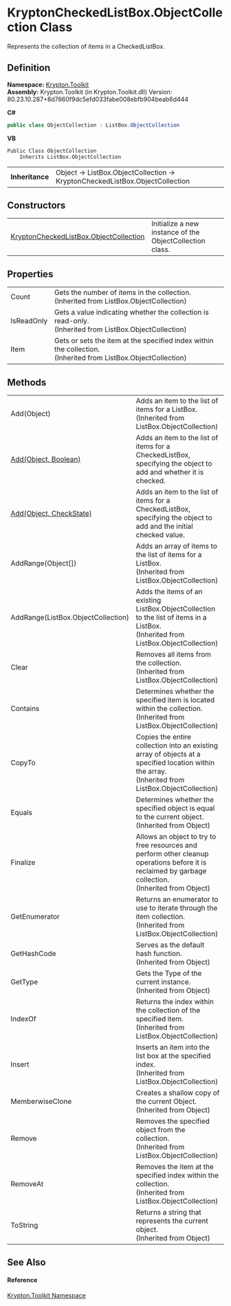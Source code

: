 # KryptonCheckedListBox.ObjectCollection Class


Represents the collection of items in a CheckedListBox.



## Definition
**Namespace:** <a href="79d2eac2-21f4-54ff-7552-b20c33c30600.md">Krypton.Toolkit</a>  
**Assembly:** Krypton.Toolkit (in Krypton.Toolkit.dll) Version: 80.23.10.287+8d7660f9dc5efd033fabe008ebfb904beab6d444

**C#**
``` C#
public class ObjectCollection : ListBox.ObjectCollection
```
**VB**
``` VB
Public Class ObjectCollection
	Inherits ListBox.ObjectCollection
```

<table><tr><td><strong>Inheritance</strong></td><td>Object  →  ListBox.ObjectCollection  →  KryptonCheckedListBox.ObjectCollection</td></tr>
</table>



## Constructors
<table>
<tr>
<td><a href="376d3ace-c68b-5abd-a668-b94ac9a8b71f.md">KryptonCheckedListBox.ObjectCollection</a></td>
<td>Initialize a new instance of the ObjectCollection class.</td></tr>
</table>

## Properties
<table>
<tr>
<td>Count</td>
<td>Gets the number of items in the collection.<br />(Inherited from ListBox.ObjectCollection)</td></tr>
<tr>
<td>IsReadOnly</td>
<td>Gets a value indicating whether the collection is read-only.<br />(Inherited from ListBox.ObjectCollection)</td></tr>
<tr>
<td>Item</td>
<td>Gets or sets the item at the specified index within the collection.<br />(Inherited from ListBox.ObjectCollection)</td></tr>
</table>

## Methods
<table>
<tr>
<td>Add(Object)</td>
<td>Adds an item to the list of items for a ListBox.<br />(Inherited from ListBox.ObjectCollection)</td></tr>
<tr>
<td><a href="6bbc2772-460f-48ac-eaa7-6820ab04356a.md">Add(Object, Boolean)</a></td>
<td>Adds an item to the list of items for a CheckedListBox, specifying the object to add and whether it is checked.</td></tr>
<tr>
<td><a href="958eb85f-6543-ae2a-1627-2b68af5d598e.md">Add(Object, CheckState)</a></td>
<td>Adds an item to the list of items for a CheckedListBox, specifying the object to add and the initial checked value.</td></tr>
<tr>
<td>AddRange(Object[])</td>
<td>Adds an array of items to the list of items for a ListBox.<br />(Inherited from ListBox.ObjectCollection)</td></tr>
<tr>
<td>AddRange(ListBox.ObjectCollection)</td>
<td>Adds the items of an existing ListBox.ObjectCollection to the list of items in a ListBox.<br />(Inherited from ListBox.ObjectCollection)</td></tr>
<tr>
<td>Clear</td>
<td>Removes all items from the collection.<br />(Inherited from ListBox.ObjectCollection)</td></tr>
<tr>
<td>Contains</td>
<td>Determines whether the specified item is located within the collection.<br />(Inherited from ListBox.ObjectCollection)</td></tr>
<tr>
<td>CopyTo</td>
<td>Copies the entire collection into an existing array of objects at a specified location within the array.<br />(Inherited from ListBox.ObjectCollection)</td></tr>
<tr>
<td>Equals</td>
<td>Determines whether the specified object is equal to the current object.<br />(Inherited from Object)</td></tr>
<tr>
<td>Finalize</td>
<td>Allows an object to try to free resources and perform other cleanup operations before it is reclaimed by garbage collection.<br />(Inherited from Object)</td></tr>
<tr>
<td>GetEnumerator</td>
<td>Returns an enumerator to use to iterate through the item collection.<br />(Inherited from ListBox.ObjectCollection)</td></tr>
<tr>
<td>GetHashCode</td>
<td>Serves as the default hash function.<br />(Inherited from Object)</td></tr>
<tr>
<td>GetType</td>
<td>Gets the Type of the current instance.<br />(Inherited from Object)</td></tr>
<tr>
<td>IndexOf</td>
<td>Returns the index within the collection of the specified item.<br />(Inherited from ListBox.ObjectCollection)</td></tr>
<tr>
<td>Insert</td>
<td>Inserts an item into the list box at the specified index.<br />(Inherited from ListBox.ObjectCollection)</td></tr>
<tr>
<td>MemberwiseClone</td>
<td>Creates a shallow copy of the current Object.<br />(Inherited from Object)</td></tr>
<tr>
<td>Remove</td>
<td>Removes the specified object from the collection.<br />(Inherited from ListBox.ObjectCollection)</td></tr>
<tr>
<td>RemoveAt</td>
<td>Removes the item at the specified index within the collection.<br />(Inherited from ListBox.ObjectCollection)</td></tr>
<tr>
<td>ToString</td>
<td>Returns a string that represents the current object.<br />(Inherited from Object)</td></tr>
</table>

## See Also


#### Reference
<a href="79d2eac2-21f4-54ff-7552-b20c33c30600.md">Krypton.Toolkit Namespace</a>  
